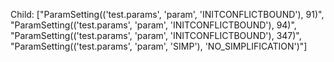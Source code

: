 Child: ["ParamSetting(('test.params', 'param', 'INITCONFLICTBOUND'), 91)", "ParamSetting(('test.params', 'param', 'INITCONFLICTBOUND'), 94)", "ParamSetting(('test.params', 'param', 'INITCONFLICTBOUND'), 347)", "ParamSetting(('test.params', 'param', 'SIMP'), 'NO_SIMPLIFICATION')"]